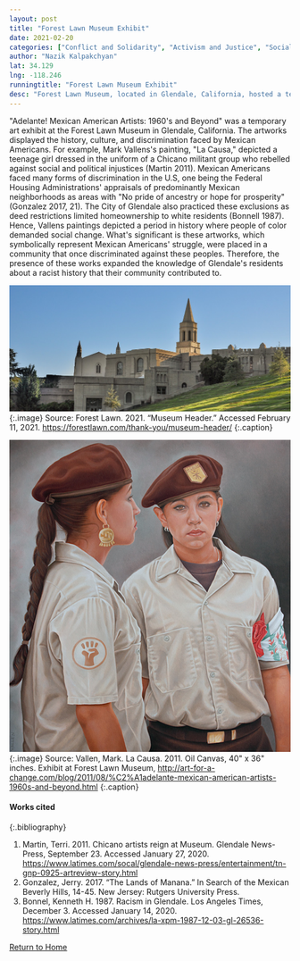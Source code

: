```yaml
---
layout: post
title: "Forest Lawn Museum Exhibit"
date: 2021-02-20
categories: ["Conflict and Solidarity", "Activism and Justice", "Social Identity and Diversity"]
author: "Nazik Kalpakchyan"
lat: 34.129
lng: -118.246
runningtitle: "Forest Lawn Museum Exhibit"
desc: "Forest Lawn Museum, located in Glendale, California, hosted a temporary exhibit called “Adelante! Mexican American Artists: 1960s and Beyond,” which displayed significant works by Mexican American artists."
---
```

"Adelante! Mexican American Artists: 1960's and Beyond" was a temporary art exhibit at the Forest Lawn Museum in Glendale, California. The artworks displayed the history, culture, and discrimination faced by Mexican Americans. For example, Mark Vallens's painting, "La Causa," depicted a teenage girl dressed in the uniform of a Chicano militant group who rebelled against social and political injustices (Martin 2011). Mexican Americans faced many forms of discrimination in the U.S, one being the Federal Housing Administrations' appraisals of predominantly Mexican neighborhoods as areas with "No pride of ancestry or hope for prosperity" (Gonzalez 2017, 21). The City of Glendale also practiced these exclusions as deed restrictions limited homeownership to white residents (Bonnell 1987). Hence, Vallens paintings depicted a period in history where people of color demanded social change. What's significant is these artworks, which symbolically represent Mexican Americans' struggle, were placed in a community that once discriminated against these peoples. Therefore, the presence of these works expanded the knowledge of Glendale's residents about a racist history that their community contributed to.

![Image of the Forest Lawn Museum structure](images/ForestLawnMuseum_pin1_image1.jpg)
   {:.image} 
Source:  Forest Lawn. 2021. “Museum Header.” Accessed February 11, 2021. https://forestlawn.com/thank-you/museum-header/
   {:.caption} 

![Image of “La Causa,” by Mark Vallen](images/ForestLawnMuseum_pin1_image2.jpg)
   {:.image} 
Source: Vallen, Mark. La Causa. 2011. Oil Canvas, 40" x 36" inches. Exhibit at Forest Lawn Museum, http://art-for-a-change.com/blog/2011/08/%C2%A1adelante-mexican-american-artists-1960s-and-beyond.html
   {:.caption} 

#### Works cited

{:.bibliography}
1. Martin, Terri. 2011. Chicano artists reign at Museum. Glendale News-Press, September 23. Accessed January 27, 2020. https://www.latimes.com/socal/glendale-news-press/entertainment/tn-gnp-0925-artreview-story.html
2. Gonzalez, Jerry. 2017. “The Lands of Manana.” In Search of the Mexican Beverly Hills, 14-45. New Jersey: Rutgers University Press. 
3. Bonnel, Kenneth H. 1987. Racism in Glendale. Los Angeles Times, December 3. Accessed January 14, 2020. https://www.latimes.com/archives/la-xpm-1987-12-03-gl-26536-story.html

[Return to Home](https://uclachicanxstudies.github.io/BarrioSuburbanisms/)
